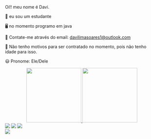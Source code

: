 Oi!! meu nome é Davi.

📖 eu sou um estudante

🖥️ no momento programo em java

📧 Contate-me através do email: davilimasoares1@outlook.com 

👔 Não tenho motivos para ser contratado no momento, pois não tenho idade para isso.

😃 Pronome: Ele/Dele


<div align="center">
  <a href="https://github.com/Blwkz">
  <img height="180em" src="https://github-readme-stats.vercel.app/api?username=Blwkz&show_icons=true&theme=blue&include_all_commits=true&count_private=true"/>
  <img height="180em" src="https://github-readme-stats.vercel.app/api/top-langs/?username=Blwkz&layout=compact&langs_count=7&theme=orange"/>
</div>

<div>  
  <a href="https://instagram.com/davilim_" target="_blank"><img src="https://img.shields.io/badge/-Instagram-%23E4405F?style=for-the-badge&logo=instagram&logoColor=white" target="_blank"></a>
  <a href = "mailto:davilimasoares12outlook.com"><img src="https://img.shields.io/badge/-Outlook-%23333?style=for-the-badge&logo=hotmail&logoColor=white" target="_blank"></a>
  <a href = "https://twitter.com/Blwkz1"><img src="https://img.shields.io/badge/Twitter-1DA1F2?style=for-the-badge&logo=twitter&logoColor=white" target="_blank"></a>
</div>
  
<div>
  <a href="https://github.com/Blwkz" target="_blank"><img src="https://img.shields.io/badge/Java-ED8B00?style=for-the-badge&logo=java&logoColor=white" target="_blank"></a>
</div>
  
  
